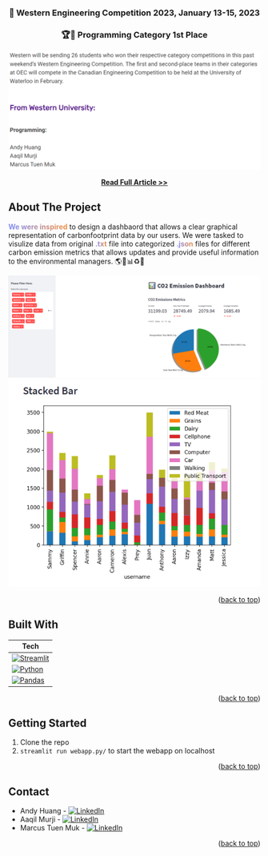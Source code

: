 <!-- BACK TO TOP -->
<a name="readme-top"></a>

<!-- PROJECT SHIELDS -->

<!-- PROJECT LOGO -->
<div align="center">
  
  <h3 align="center">🌱 Western Engineering Competition 2023, January 13-15, 2023</h3>
  
  <h3 align="center">🏆🥇 Programming Category 1st Place</h3>

![Alt Text](https://raw.githubusercontent.com/andy0207huang/wec2023/refs/heads/main/wec-screenshots/Capture-0.PNG)

  <p align="center">
    <a href="https://www.eng.uwo.ca/media/news/2023/Western-hosts-44th-Ontario-Engineering-Competition.html"><strong>Read Full Article >></strong></a>
  </p>
</div>

<!-- ABOUT THE PROJECT -->
## About The Project

<b style="background: linear-gradient(to right, #7C8DFD, #F39041); -webkit-background-clip: text; -webkit-text-fill-color: transparent;">We were inspired</b> to design a dashbaord that allows a clear graphical representation of carbonfootprint data by our users. We were tasked to visulize data from original <b style="background: linear-gradient(to right, #7C8DFD, #F39041); -webkit-background-clip: text; -webkit-text-fill-color: transparent;">.txt</b> file into categorized <b style="background: linear-gradient(to right, #7C8DFD, #F39041); -webkit-background-clip: text; -webkit-text-fill-color: transparent;">.json</b> files for different carbon emission metrics that allows updates and provide useful information to the environmental managers. 🌎🌲📊♻️🌱

![Alt Text](https://raw.githubusercontent.com/andy0207huang/wec2023/refs/heads/main/wec-screenshots/Capture-1.PNG)
![Alt Text](https://raw.githubusercontent.com/andy0207huang/wec2023/refs/heads/main/wec-screenshots/Capture-2.PNG)

<p align="right">(<a href="#readme-top">back to top</a>)</p> 


## Built With
| Tech |
| --- |
| [![Streamlit][Streamlit]][Streamlit-url] |
| [![Python][Python]][Python-url] | 
| [![Pandas][Pandas]][Pandas-url] | 


<p align="right">(<a href="#readme-top">back to top</a>)</p>



<!-- GETTING STARTED -->
## Getting Started
1. Clone the repo
2. `streamlit run webapp.py/` to start the webapp on localhost

<p align="right">(<a href="#readme-top">back to top</a>)</p>


<!-- CONTACT -->
## Contact
* Andy Huang - [![LinkedIn][linkedin-shield-andy]][linkedin-url-andy]
* Aaqil Murji - [![LinkedIn][linkedin-shield-aaqil]][linkedin-url-aaqil]
* Marcus Tuen Muk - [![LinkedIn][linkedin-shield-marcus]][linkedin-url-marcus]

<p align="right">(<a href="#readme-top">back to top</a>)</p>


<!-- BADGES / SHIELD / IMAGES / URL -->

[product-screenshot-1]: https://raw.githubusercontent.com/andy0207huang/wec2024/refs/heads/main/wec-screenshots/Capture-0.PNG
[product-screenshot-2]: https://raw.githubusercontent.com/andy0207huang/wec2024/refs/heads/main/wec-screenshots/Capture-1.PNG
[product-screenshot-3]: https://raw.githubusercontent.com/andy0207huang/wec2024/refs/heads/main/wec-screenshots/Capture-2.PNG

[Streamlit]: https://img.shields.io/badge/Streamlit-36454F?style=for-the-badge
[Streamlit-url]: https://docs.streamlit.io/
[Python]: https://img.shields.io/badge/Python-36454F?style=for-the-badge&logo=python&logoColor=61DAFB
[Python-url]: https://www.python.org/
[Pandas]: https://img.shields.io/badge/Pandas-36454F?style=for-the-badge&logo=pandas&logoColor=61DAFB
[Pandas-url]: https://flask.palletsprojects.com/en/2.3.x/

[linkedin-shield-andy]: https://img.shields.io/badge/-LinkedIn-black.svg?style=for-the-badge&logo=linkedin&colorB=0072b1
[linkedin-url-andy]: https://www.linkedin.com/in/andy-snowflake-huang/
[linkedin-shield-aaqil]: https://img.shields.io/badge/-LinkedIn-black.svg?style=for-the-badge&logo=linkedin&colorB=0072b1
[linkedin-url-aaqil]: https://www.linkedin.com/in/aaqilmurji
[linkedin-shield-marcus]: https://img.shields.io/badge/-LinkedIn-black.svg?style=for-the-badge&logo=linkedin&colorB=0072b1
[linkedin-url-marcus]: https://www.linkedin.com/in/marcus-tuen-muk/